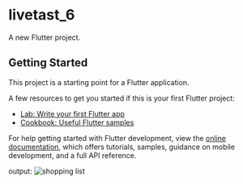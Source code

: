 # livetast_6

A new Flutter project.

## Getting Started

This project is a starting point for a Flutter application.

A few resources to get you started if this is your first Flutter project:

- [Lab: Write your first Flutter app](https://docs.flutter.dev/get-started/codelab)
- [Cookbook: Useful Flutter samples](https://docs.flutter.dev/cookbook)

For help getting started with Flutter development, view the
[online documentation](https://docs.flutter.dev/), which offers tutorials,
samples, guidance on mobile development, and a full API reference.

output:
![shopping list](https://github.com/sj-onu/Flutter-main/assets/67582404/7fcf57c2-d7f7-4ca9-b659-22cc797bedbb)

